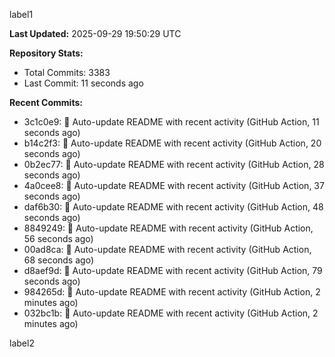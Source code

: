 
label1 
<!-- ACTIVITY_START -->
**Last Updated:** 2025-09-29 19:50:29 UTC

**Repository Stats:**
- Total Commits: 3383
- Last Commit: 11 seconds ago

**Recent Commits:**
- 3c1c0e9: 🤖 Auto-update README with recent activity (GitHub Action, 11 seconds ago)
- b14c2f3: 🤖 Auto-update README with recent activity (GitHub Action, 20 seconds ago)
- 0b2ec77: 🤖 Auto-update README with recent activity (GitHub Action, 28 seconds ago)
- 4a0cee8: 🤖 Auto-update README with recent activity (GitHub Action, 37 seconds ago)
- daf6b30: 🤖 Auto-update README with recent activity (GitHub Action, 48 seconds ago)
- 8849249: 🤖 Auto-update README with recent activity (GitHub Action, 56 seconds ago)
- 00ad8ca: 🤖 Auto-update README with recent activity (GitHub Action, 68 seconds ago)
- d8aef9d: 🤖 Auto-update README with recent activity (GitHub Action, 79 seconds ago)
- 984265d: 🤖 Auto-update README with recent activity (GitHub Action, 2 minutes ago)
- 032bc1b: 🤖 Auto-update README with recent activity (GitHub Action, 2 minutes ago)
<!-- ACTIVITY_END -->

label2
